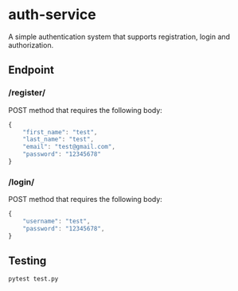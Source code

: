 # auth-service
A simple authentication system that supports registration, login and authorization.

## Endpoint
### /register/
POST method that requires the following body:
```javascript
{
    "first_name": "test",
    "last_name": "test",
    "email": "test@gmail.com",
    "password": "12345678"
}
```

### /login/
POST method that requires the following body:
```javascript
{
    "username": "test",
    "password": "12345678",
}
```

## Testing
```bash
pytest test.py
```
